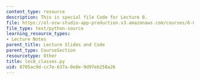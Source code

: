 ```yaml
---
content_type: resource
description: This is special file Code for Lecture 8.
file: https://ol-ocw-studio-app-production.s3.amazonaws.com/courses/6-0001-introduction-to-computer-science-and-programming-in-python-fall-2016/0705ac9dcc7e637a0e8e9d97eb258a26_lec8_classes.py
file_type: text/python-source
learning_resource_types:
- Lecture Notes
parent_title: Lecture Slides and Code
parent_type: CourseSection
resourcetype: Other
title: lec8_classes.py
uid: 0705ac9d-cc7e-637a-0e8e-9d97eb258a26
---
```

